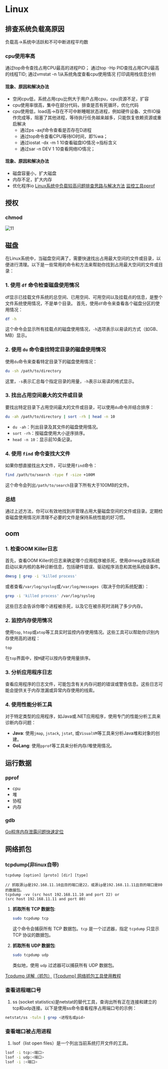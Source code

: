 # Linux

## 排查系统负载高原因

负载高->系统中活跃和不可中断进程平均数

### cpu使用率高

通过top命令查找占用CPU最高的进程PID；
通过top -Hp PID查找占用CPU最高的线程TID;
通过vmstat -n 1从系统角度查看cpu使用情况 
打印调用栈信息分析

#### 现象、原因和解决办法

* 空闲cpu低，系统占用cpu比例大于用户占用cpu，cpu资源不足，扩容
* cpu使用率很高，集中在部分代码，排查是否有死循环，优化代码
* cpu使用低，load高->存在不可中断睡眠状态进程，例如硬件设备、文件IO操作完成等，阻塞了其他进程，等待执行任务越来越多，只能恢复依赖资源或重启解决
  * 通过ps -axjf命令查看是否存在D进程
  * 通过top命令查看CPU等待IO时间，即%wa；
  * 通过iostat -dx -m 1 10查看磁盘IO情况->指标含义
  * 通过sar -n DEV 1 10查看网络IO情况；

#### 现象、原因和解决办法

* 磁盘容量小，扩大磁盘
* 内存不足，扩大内存
* 优化程序io
[Linux系统中负载较高问题排查思路与解决方法](https://www.cnblogs.com/liuyupen/p/13905967.html)
[监控工具pprof](https://studygolang.com/articles/35913?fr=sidebar)

## 授权
### chmod
<img src=".\image\11.png" alt="11" />  

## 磁盘
在Linux系统中，当磁盘空间满了，需要快速找出占用最大空间的文件或目录，以便进行清理。以下是一些常用的命令和方法来帮助你找到占用最大空间的文件或目录：

### 1. 使用 `df` 命令检查磁盘使用情况
df显示已挂载文件系统的总空间、已用空间、可用空间以及挂载点的信息，是整个文件系统使用情况，不是单个目录。
首先，使用`df`命令来查看各个磁盘分区的使用情况：

```bash
df -h
```

这个命令会显示所有挂载点的磁盘使用情况，`-h`选项表示以易读的方式（如GB、MB）显示。

### 2. 使用 `du` 命令查找特定目录的磁盘使用情况

使用`du`命令来查看特定目录下的磁盘使用情况：

```bash
du -sh /path/to/directory
```

这里，`-s`表示汇总每个指定目录的用量，`-h`表示以易读的格式显示。

### 3. 找出占用空间最大的文件或目录

要找出特定目录下占用空间最大的文件或目录，可以使用`du`命令并结合排序：

```bash
du -ah /path/to/directory | sort -rh | head -n 10
```

- `du -ah`：列出目录及其文件的磁盘使用情况。
- `sort -rh`：按磁盘使用大小逆序排序。
- `head -n 10`：显示前10条记录。

### 4. 使用 `find` 命令查找大文件

如果你想直接找出大文件，可以使用`find`命令：

```bash
find /path/to/search -type f -size +100M
```

这个命令会列出`/path/to/search`目录下所有大于100MB的文件。

### 总结

通过上述方法，你可以有效地找到并管理占用大量磁盘空间的文件或目录。定期检查磁盘使用情况并清理不必要的文件是保持系统性能的好习惯。

## oom
### 1. 检查OOM Killer日志

首先，查看OOM Killer的日志来确定哪个应用程序被杀死，使用dmesg查询系统启动以来内核的各种诊断信息，包括硬件错误、驱动程序消息和其他系统级事件。

```bash
dmesg | grep -i 'killed process'
```

或者查看`/var/log/syslog`或`/var/log/messages`（取决于你的系统配置）：

```bash
grep -i 'killed process' /var/log/syslog
```

这些日志会告诉你哪个进程被杀死，以及它在被杀死时消耗了多少内存。

### 2. 监控内存使用情况

使用`top`, `htop`或`atop`等工具实时监控内存使用情况。这些工具可以帮助你识别内存使用高的进程：

```bash
top
```

在`top`界面中，按`M`键可以按内存使用量排序。

### 3. 分析应用程序日志

查看应用程序的日志文件，可能包含有关内存问题的错误或警告信息。这些日志可能会提供关于内存泄漏或异常内存使用的线索。

### 4. 使用性能分析工具

对于特定类型的应用程序，如Java或.NET应用程序，使用专门的性能分析工具来诊断内存问题：

- **Java**: 使用`jmap`, `jstack`, `jstat`, 或`VisualVM`等工具来分析Java堆和对象的创建。
- **GoLang**: 使用`pprof`等工具来分析内存/堆使用情况。

## 运行数据
### pprof
* cpu
* 堆
* 协程
* 内存
### gdb

[Go程序内存泄露问题快速定位](https://www.hitzhangjie.pro/blog/2021-04-14-go%E7%A8%8B%E5%BA%8F%E5%86%85%E5%AD%98%E6%B3%84%E9%9C%B2%E9%97%AE%E9%A2%98%E5%BF%AB%E9%80%9F%E5%AE%9A%E4%BD%8D)

## 网络抓包
### tcpdump(非linux自带)
```linux
tcpdump [option] [proto] [dir] [type]

// 抓取源ip是192.168.11.10且目的端口是22，或源ip是192.168.11.11且目的端口是80的数据包。
tcpdump -vv (src host 192.168.11.10 and port 22) or 
(src host 192.168.11.11 and port 80)
```
1. **抓取所有 TCP 数据包**:
   ```bash
   sudo tcpdump tcp
   ```
   这个命令会捕获所有 TCP 数据包。`tcp` 是一个过滤器，指定 `tcpdump` 只显示 TCP 协议的数据包。

2. **抓取所有 UDP 数据包**:
   ```bash
   sudo tcpdump udp
   ```
   类似地，使用 `udp` 过滤器可以捕获所有 UDP 数据包。

[Tcpdump 详解（抓包）](https://blog.csdn.net/mm970919/article/details/141305763)
[[Tcpdump] 网络抓包工具使用教程](https://blog.csdn.net/m0_37383484/article/details/135828598)

### 查看进程端口号
1. ss (socket statistics)是netstat的替代工具，查询出所有正在连接和建立的tcp和udp连接。以下是使用ss命令查看程序占用端口号的示例：
```bash
netstat/ss -tuln | grep <进程名或pid>
```
### 查看端口被占用进程
1. lsof（list open files）是一个列出当前系统打开文件的工具。
```bash
lsof -i tcp:<端口>
lsof -i udp:<端口>
lsof -i :<端口>
```
